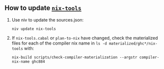 ## How to update [`nix-tools`](https://github.com/input-output-hk/nix-tools)

1. Use niv to update the sources.json:

   ```
   niv update nix-tools
   ```


2. If `nix-tools.cabal` or `plan-to-nix` have changed, check the
   materialized files for each of the compiler nix name in
   `ls -d materialized/ghc*/nix-tools` with:

   ```
   nix-build scripts/check-compiler-materialization --argstr compiler-nix-name ghc884
   ```
